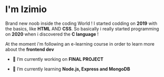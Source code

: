 I'm Izimio
=

Brand new noob inside the coding World ! I started codding on __2019__ with the basics, like __HTML__ AND __CSS__.
So basically i really started programming on __2020__ when i discovered the __C language__ ! 

At the moment i'm following an e-learning course in order to learn more about the __frontend dev__



 * 🔭 I’m currently working on  __FINAL PROJECT__
   
   
 * 🌱 I’m currently learning  __Node.js, Express and MongoDB__ 
